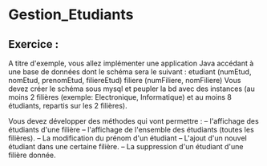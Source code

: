 # Gestion_Etudiants

Exercice :
----------

A titre d'exemple, vous allez implémenter une application Java accédant à
une base de données dont le schéma sera le suivant :
etudiant (numEtud, nomEtud, prenomEtud, filiereEtud)
filiere (numFiliere, nomFiliere)
Vous devez créer le schéma sous mysql et peupler la bd avec des instances
(au moins 2 filières (exemple: Electronique, Informatique) et au moins 8 étudiants, repartis sur les 2 filières).

Vous devez développer des méthodes qui vont permettre :
– l'affichage des étudiants d'une filière
– l'affichage de l'ensemble des étudiants (toutes les filières).
– La modification du prénom d'un étudiant
– L'ajout d'un nouvel étudiant dans une certaine filière.
– La suppression d'un étudiant d'une filière donnée.
